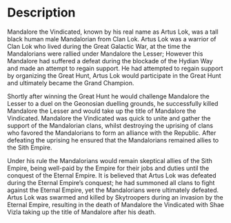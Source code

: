 # Description

Mandalore the Vindicated, known by his real name as Artus Lok, was a tall black human male Mandalorian from Clan Lok.
Artus Lok was a warrior of Clan Lok who lived during the Great Galactic War, at the time the Mandalorians were rallied under Mandalore the Lesser; However this Mandalore had suffered a defeat during the blockade of the Hydian Way and made an attempt to regain support.
He had attempted to regain support by organizing the Great Hunt, Artus Lok would participate in the Great Hunt and ultimately became the Grand Champion.

Shortly after winning the Great Hunt he would challenge Mandalore the Lesser to a duel on the Geonosian duelling grounds, he successfully killed Mandalore the Lesser and would take up the title of Mandalore the Vindicated.
Mandalore the Vindicated was quick to unite and gather the support of the Mandalorian clans, whilst destroying the uprising of clans who favored the Mandalorians to form an alliance with the Republic.
After defeating the uprising he ensured that the Mandalorians remained allies to the Sith Empire.

Under his rule the Mandalorians would remain skeptical allies of the Sith Empire, being well-paid by the Empire for their jobs and duties until the conquest of the Eternal Empire.
It is believed that Artus Lok was defeated during the Eternal Empire’s conquest; he had summoned all clans to fight against the Eternal Empire, yet the Mandalorians were ultimately defeated.
Artus Lok was swarmed and killed by Skytroopers during an invasion by the Eternal Empire, resulting in the death of Mandalore the Vindicated with Shae Vizla taking up the title of Mandalore after his death.
